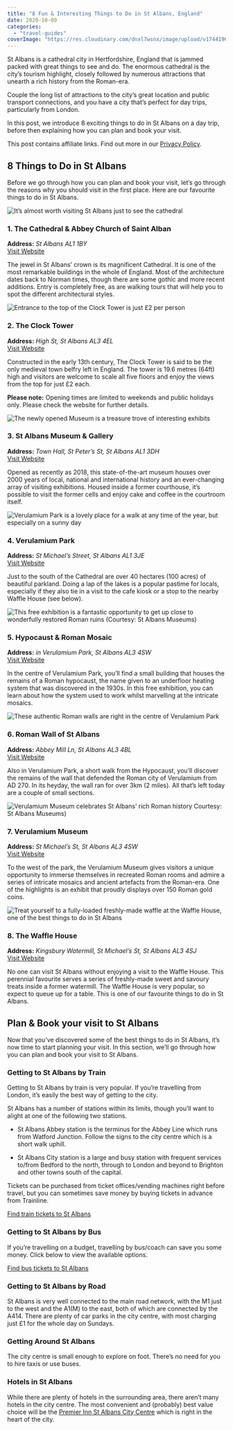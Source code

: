 ```yaml
---
title: "8 Fun & Interesting Things to Do in St Albans, England"
date: 2020-10-09
categories: 
  - "travel-guides"
coverImage: "https://res.cloudinary.com/dnxl7wsnx/image/upload/v1744196913/st-albans-ye-olde-fighting-cocks-pub_njqyw2.jpg"
---
```


St Albans is a cathedral city in Hertfordshire, England that is jammed packed with great things to see and do. The enormous cathedral is the city’s tourism highlight, closely followed by numerous attractions that unearth a rich history from the Roman-era.

Couple the long list of attractions to the city’s great location and public transport connections, and you have a city that’s perfect for day trips, particularly from London.

In this post, we introduce 8 exciting things to do in St Albans on a day trip, before then explaining how you can plan and book your visit.

This post contains affiliate links. Find out more in our [Privacy Policy](https://giveback.guide/privacy).

## 8 Things to Do in St Albans

Before we go through how you can plan and book your visit, let’s go through the reasons why you should visit in the first place. Here are our favourite things to do in St Albans.

![It’s almost worth visiting St Albans just to see the cathedral](https://res.cloudinary.com/dnxl7wsnx/image/upload/v1744900973/st-albans-cathedral-exterior-1024x683.jpeg_zui6fy.webp)

### 1\. The Cathedral & Abbey Church of Saint Alban

**Address:** _St Albans AL1 1BY_  
[Visit Website](https://www.stalbanscathedral.org/)

The jewel in St Albans’ crown is its magnificent Cathedral. It is one of the most remarkable buildings in the whole of England. Most of the architecture dates back to Norman times, though there are some gothic and more recent additions. Entry is completely free, as are walking tours that will help you to spot the different architectural styles.

![Entrance to the top of the Clock Tower is just £2 per person](https://res.cloudinary.com/dnxl7wsnx/image/upload/v1745837638/st-albans-clock-tower-1024x683.jpeg_u5qvqq.webp)

### 2\. The Clock Tower

**Address:** _High St, St Albans AL3 4EL_  
[Visit Website](http://www.stalbansmuseums.org.uk/clock-tower/)

Constructed in the early 13th century, The Clock Tower is said to be the only medieval town belfry left in England. The tower is 19.6 metres (64ft) high and visitors are welcome to scale all five floors and enjoy the views from the top for just £2 each.

****Please note:**** Opening times are limited to weekends and public holidays only. Please check the website for further details.

![The newly opened Museum is a treasure trove of interesting exhibits](https://res.cloudinary.com/dnxl7wsnx/image/upload/v1745837642/st-albans-museum-exterior-1024x683.jpeg_safivz.webp)

### 3\. St Albans Museum & Gallery

**Address:** _Town Hall, St Peter’s St, St Albans AL1 3DH_  
[Visit Website](http://www.stalbansmuseums.org.uk/visit/st-albans-museum-gallery)

Opened as recently as 2018, this state-of-the-art museum houses over 2000 years of local, national and international history and an ever-changing array of visiting exhibitions. Housed inside a former courthouse, it’s possible to visit the former cells and enjoy cake and coffee in the courtroom itself.

![Verulamium Park is a lovely place for a walk at any time of the year, but especially on a sunny day](https://res.cloudinary.com/dnxl7wsnx/image/upload/v1745837649/st-albans-verulamium-park-1024x683.jpg_kmvdyf.webp)

### 4\. Verulamium Park

**Address:** _St Michael’s Street, St Albans AL1 3JE_  
[Visit Website](https://www.stalbans.gov.uk/verulamium-park)

Just to the south of the Cathedral are over 40 hectares (100 acres) of beautiful parkland. Doing a lap of the lakes is a popular pastime for locals, especially if they also tie in a visit to the cafe kiosk or a stop to the nearby Waffle House (see below).

![This free exhibition is a fantastic opportunity to get up close to wonderfully restored Roman ruins (Courtesy: St Albans Museums)](https://res.cloudinary.com/dnxl7wsnx/image/upload/v1745837640/st-albans-hypocaust-interior-1024x683.jpg_ctzm7v.webp)

### 5\. Hypocaust & Roman Mosaic

**Address:** _in Verulamium Park, St Albans AL3 4SW_  
[Visit Website](https://www.stalbansmuseums.org.uk/visit/hypocaust)

In the centre of Verulamium Park, you’ll find a small building that houses the remains of a Roman hypocaust, the name given to an underfloor heating system that was discovered in the 1930s. In this free exhibition, you can learn about how the system used to work whilst marvelling at the intricate mosaics.

![These authentic Roman walls are right in the centre of Verulamium Park](https://res.cloudinary.com/dnxl7wsnx/image/upload/v1745837644/st-albans-roman-wall-1024x683.jpg_qu7ujo.webp)

### 6\. Roman Wall of St Albans

**Address:** _Abbey Mill Ln, St Albans AL3 4BL_  
[Visit Website](http://www.english-heritage.org.uk/visit/places/roman-wall-of-st-albans/)

Also in Verulamium Park, a short walk from the Hypocaust, you’ll discover the remains of the wall that defended the Roman city of Verulamium from AD 270. In its heyday, the wall ran for over 3km (2 miles). All that’s left today are a couple of small sections.

![Verulamium Museum celebrates St Albans’ rich Roman history Courtesy: St Albans Museums)](https://res.cloudinary.com/dnxl7wsnx/image/upload/v1745837646/st-albans-verulamium-museum-exterior-1024x683.jpg_jii5pd.webp)

### 7\. Verulamium Museum

**Address:** _St Michael’s St, St Albans AL3 4SW_  
[Visit Website](https://www.stalbansmuseums.org.uk/visit/verulamium-museum)

To the west of the park, the Verulamium Museum gives visitors a unique opportunity to immerse themselves in recreated Roman rooms and admire a series of intricate mosaics and ancient artefacts from the Roman-era. One of the highlights is an exhibit that proudly displays over 150 Roman gold coins.

![Treat yourself to a fully-loaded freshly-made waffle at the Waffle House, one of the best things to do in St Albans](https://res.cloudinary.com/dnxl7wsnx/image/upload/v1745837651/st-albans-waffle-house-1024x683.jpeg_gesm18.webp)

### 8\. The Waffle House

**Address:** _Kingsbury Watermill, St Michael’s St, St Albans AL3 4SJ_  
[Visit Website](http://www.wafflehouse.co.uk/st-albans/)

No one can visit St Albans without enjoying a visit to the Waffle House. This perennial favourite serves a series of freshly-made sweet and savoury treats inside a former watermill. The Waffle House is very popular, so expect to queue up for a table. This is one of our favourite things to do in St Albans.

## Plan & Book your visit to St Albans

Now that you’ve discovered some of the best things to do in St Albans, it’s now time to start planning your visit. In this section, we’ll go through how you can plan and book your visit to St Albans.

### Getting to St Albans by Train

Getting to St Albans by train is very popular. If you’re travelling from London, it’s easily the best way of getting to the city.

St Albans has a number of stations within its limits, though you’ll want to alight at one of the following two stations.

- St Albans Abbey station is the terminus for the Abbey Line which runs from Watford Junction. Follow the signs to the city centre which is a short walk uphill.

- St Albans City station is a large and busy station with frequent services to/from Bedford to the north, through to London and beyond to Brighton and other towns south of the capital.

Tickets can be purchased from ticket offices/vending machines right before travel, but you can sometimes save money by buying tickets in advance from Trainline.

[Find train tickets to St Albans](https://go.skimresources.com?id=85974X1563631&xs=1&url=https%3A%2F%2Fwww.thetrainline.com%2Fstations%2Fst-albans-city)

### Getting to St Albans by Bus

If you’re travelling on a budget, travelling by bus/coach can save you some money. Click below to view the available options.

[Find bus tickets to St Albans](https://go.skimresources.com?id=85974X1563631&xs=1&url=https%3A%2F%2Fwww.busbud.com%2Fen%2Fbus-st-albans%2Fc%2Fgcpy2m)

### Getting to St Albans by Road

St Albans is very well connected to the main road network, with the M1 just to the west and the A1(M) to the east, both of which are connected by the A414. There are plenty of car parks in the city centre, with most charging just £1 for the whole day on Sundays.

### Getting Around St Albans

The city centre is small enough to explore on foot. There’s no need for you to hire taxis or use buses.

### Hotels in St Albans

While there are plenty of hotels in the surrounding area, there aren’t many hotels in the city centre. The most convenient and (probably) best value choice will be the [Premier Inn St Albans City Centre](https://www.awin1.com/cread.php?awinmid=5986&awinaffid=138444&clickref=st-albans&ued=https%3A%2F%2Fwww.tripadvisor.co.uk%2FHotel_Review-g186306-d7004502-Reviews-Premier_Inn_St_Albans_City_Centre_hotel-St_Albans_Hertfordshire_England.html) which is right in the heart of the city.
